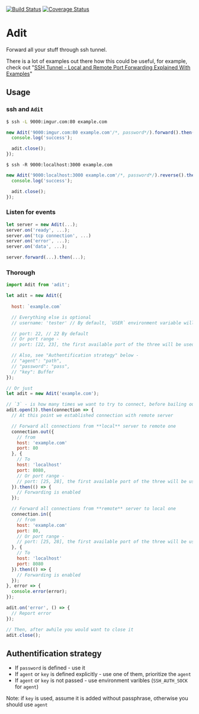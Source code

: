 [![Build Status](https://travis-ci.org/markelog/adit.svg?branch=master)](https://travis-ci.org/markelog/adit)
[![Coverage Status](https://coveralls.io/repos/github/markelog/adit/badge.svg?branch=master&t=CdowK8)](https://coveralls.io/github/markelog/adit?branch=master)

Adit
========================

Forward all your stuff through ssh tunnel.

There is a lot of examples out there how this could be useful, for example, check out "[SSH Tunnel - Local and Remote Port Forwarding Explained With Examples](http://blog.trackets.com/2014/05/17/ssh-tunnel-local-and-remote-port-forwarding-explained-with-examples.html)"

## Usage

### ssh and `Adit`
```sh
$ ssh -L 9000:imgur.com:80 example.com
```

```js
new Adit('9000:imgur.com:80 example.com'/*, password*/).forward().then(adit => {
  console.log('success');

  adit.close();
});
```

`$ ssh -R 9000:localhost:3000 example.com`

```js
new Adit('9000:localhost:3000 example.com'/*, password*/).reverse().then(adit => {
  console.log('success');

  adit.close();
});
```
### Listen for events
```js
let server = new Adit(...);
server.on('ready', ...);
server.on('tcp connection', ...)
server.on('error', ...);
server.on('data', ...);

server.forward(...).then(...);
```

### Thorough  

```js
import Adit from 'adit';

let adit = new Adit({
  
  host: `example.com`

  // Everything else is optional
  // username: 'tester' // By default, `USER` environment variable will be used

  // port: 22, // 22 By default
  // Or port range - 
  // port: [22, 23], the first available port of the three will be used

  // Also, see "Authentification strategy" below - 
  // "agent": "path",
  // "password": "pass",
  // "key": Buffer
});

// Or just
let adit = new Adit('example.com');

// `3` - is how many times we want to try to connect, before bailing out */
adit.open(3).then(connection => {
  // At this point we established connection with remote server

  // Forward all connections from **local** server to remote one
  connection.out({
    // from
    host: 'example.com'
    port: 80
  }, {
    // To
    host: 'localhost'
    port: 8080,
    // Or port range - 
    // port: [25, 28], the first available port of the three will be used
  }).then(() => {
    // Forwarding is enabled
  });

  // Forward all connections from **remote** server to local one
  connection.in({
    // from
    host: 'example.com'
    port: 80,
    // Or port range - 
    // port: [25, 28], the first available port of the three will be used
  }, {
    // To
    host: 'localhost'
    port: 8080
  }).then(() => {
    // Forwarding is enabled
  });
}, error => {
  console.error(error);
});

adit.on('error', () => {
  // Report error
});

// Then, after awhile you would want to close it
adit.close();
```

## Authentification strategy
* If `password` is defined - use it
* If `agent` or `key` is defined explicitly - use one of them, prioritize the `agent`
* If `agent` or `key` is not passed - use environment varibles (`SSH_AUTH_SOCK` for `agent`) 

Note: if `key` is used, assume it is added without passphrase, otherwise you should use `agent`

